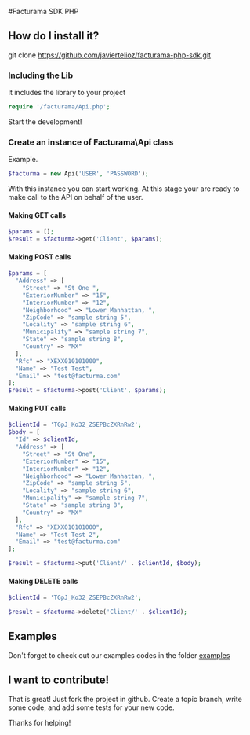 #Facturama SDK PHP
## How do I install it?
git clone https://github.com/javiertelioz/facturama-php-sdk.git
### Including the Lib
It includes the library to your project
```php
require '/facturama/Api.php';
```
Start the development!
### Create an instance of Facturama\Api class
Example.
```php
$facturma = new Api('USER', 'PASSWORD');
```
With this instance you can start working.
At this stage your are ready to make call to the API on behalf of the user.
#### Making GET calls
```php
$params = [];
$result = $facturma->get('Client', $params);
```
#### Making POST calls
```php
$params = [
  "Address" => [
    "Street" => "St One ",
    "ExteriorNumber" => "15",
    "InteriorNumber" => "12",
    "Neighborhood" => "Lower Manhattan, ",
    "ZipCode" => "sample string 5",
    "Locality" => "sample string 6",
    "Municipality" => "sample string 7",
    "State" => "sample string 8",
    "Country" => "MX"
  ],
  "Rfc" => "XEXX010101000",
  "Name" => "Test Test",
  "Email" => "test@facturma.com"
];
$result = $facturma->post('Client', $params);
```
#### Making PUT calls
```php
$clientId = 'TGpJ_Ko32_ZSEPBcZXRnRw2';
$body = [
  "Id" => $clientId,
  "Address" => [
    "Street" => "St One",
    "ExteriorNumber" => "15",
    "InteriorNumber" => "12",
    "Neighborhood" => "Lower Manhattan, ",
    "ZipCode" => "sample string 5",
    "Locality" => "sample string 6",
    "Municipality" => "sample string 7",
    "State" => "sample string 8",
    "Country" => "MX"
  ],
  "Rfc" => "XEXX010101000",
  "Name" => "Test Test 2",
  "Email" => "test@facturma.com"
];

$result = $facturma->put('Client/' . $clientId, $body);
```
#### Making DELETE calls
```php
$clientId = 'TGpJ_Ko32_ZSEPBcZXRnRw2';

$result = $facturma->delete('Client/' . $clientId);
```
## Examples
Don't forget to check out our examples codes in the folder [examples](https://github.com/javiertelioz/facturama-php-sdk/tree/master/examples)

## I want to contribute!
That is great! Just fork the project in github. Create a topic branch, write some code, and add some tests for your new code.

Thanks for helping!